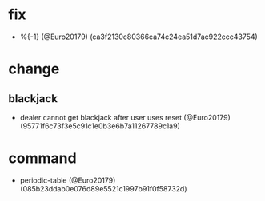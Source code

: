 # fix

* %{-1} (@Euro20179) (ca3f2130c80366ca74c24ea51d7ac922ccc43754)


# change

## blackjack

* dealer cannot get blackjack after user uses reset (@Euro20179) (95771f6c73f3e5c91c1e0b3e6b7a11267789c1a9)


# command

* periodic-table (@Euro20179) (085b23ddab0e076d89e5521c1997b91f0f58732d)



